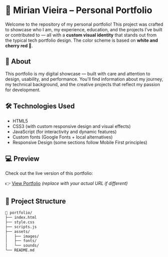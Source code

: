 # 🎨 Mirian Vieira – Personal Portfolio

Welcome to the repository of my personal portfolio! This project was crafted to showcase who I am, my experience, education, and the projects I’ve built or contributed to — all with a **custom visual identity** that stands out from the typical tech portfolio design. The color scheme is based on **white and cherry red 🍒**.

## 🌟 About

This portfolio is my digital showcase — built with care and attention to design, usability, and performance. You'll find information about my journey, my technical background, and the creative projects that reflect my passion for development.

## 🛠️ Technologies Used

- HTML5  
- CSS3 (with custom responsive design and visual effects)  
- JavaScript (for interactivity and dynamic features)  
- Custom fonts (Google Fonts + local alternatives)  
- Responsive Design (some sections follow Mobile First principles)  

## 💻 Preview

Check out the live version of this portfolio:

👉 [View Portfolio](https://zagvii.github.io/my-portfolio/) *(replace with your actual URL if different)*

## 📁 Project Structure

```bash
📂 portfolio/
├── index.html
├── style.css
├── scripts.js
├── assets/
│   ├── images/
│   ├── fonts/
│   └── sounds/
└── README.md
